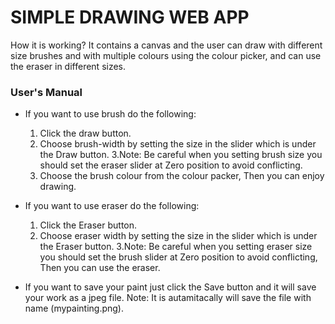 # SIMPLE DRAWING WEB APP

How it is working?
It contains a canvas and the user can draw with different size brushes
and with multiple colours using the colour picker, and can use the eraser in different sizes.

### User's Manual
- If you want to use brush do the following:
    1. Click the draw button.
    2. Choose brush-width by setting the size in the slider which is under the Draw button.
    3.Note: Be careful when you setting brush size you should set the eraser slider at
      Zero position to avoid conflicting.
    4. Choose the brush colour from the colour packer, Then you can enjoy drawing.

- If you want to use eraser do the following:
    1. Click the Eraser button.
    2. Choose eraser width by setting the size in the slider which is under the Eraser button.
    3.Note: Be careful when you setting eraser size you should set the brush slider at
      Zero position to avoid conflicting, Then you can use the eraser.

- If you want to save your paint just click the Save button and it will save your work
  as a jpeg file.
  Note: It is autamitacally will save the file with name (mypainting.png).